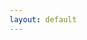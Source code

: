 ```yaml
---
layout: default
---
```


<div id = "resolution"></div>
<script>
$('#resolution').text(function() {
	return "" + window.screen.availHeight + " " +window.screen.availWidth + " " + window.screen.height + " " +window.screen.width;
});